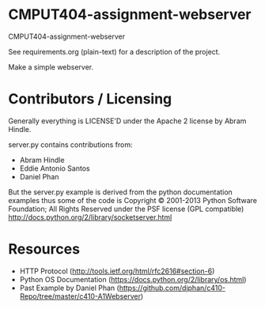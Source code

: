 CMPUT404-assignment-webserver
=============================

CMPUT404-assignment-webserver

See requirements.org (plain-text) for a description of the project.

Make a simple webserver.

Contributors / Licensing
========================

Generally everything is LICENSE'D under the Apache 2 license by Abram Hindle.

server.py contains contributions from:

* Abram Hindle
* Eddie Antonio Santos
* Daniel Phan

But the server.py example is derived from the python documentation
examples thus some of the code is Copyright © 2001-2013 Python
Software Foundation; All Rights Reserved under the PSF license (GPL
compatible) http://docs.python.org/2/library/socketserver.html

Resources
========================
* HTTP Protocol (http://tools.ietf.org/html/rfc2616#section-6)
* Python OS Documentation (https://docs.python.org/2/library/os.html)
* Past Example by Daniel Phan (https://github.com/djphan/c410-Repo/tree/master/c410-A1Webserver)


